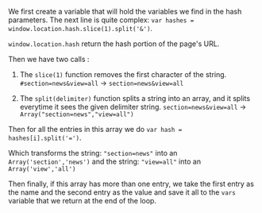 We first create a variable that will hold the variables we find in the hash parameters.
The next line is quite complex: `var hashes = window.location.hash.slice(1).split('&')`. 

`window.location.hash` return the hash portion of the page's URL.

Then we have two calls :

1. The `slice(1)` function removes the first character of the string.
`#section=news&view=all` -> `section=news&view=all`

2. The `split(delimiter)` function splits a string into an array, and it splits everytime it sees the given delimiter string.
`section=news&view=all` -> `Array("section=news","view=all")`


Then for all the entries in this array we do `var hash = hashes[i].split('=')`.

Which transforms the string: `"section=news"` into an `Array('section','news')` and the string: `"view=all"` into an `Array('view','all')`

Then finally, if this array has more than one entry, we take the first entry as the name and the second entry as the value and save it all to the `vars` variable that we return at the end of the loop.